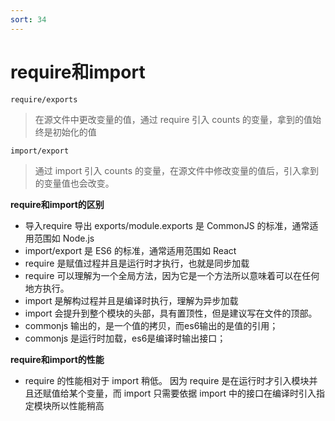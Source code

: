 ```yaml
---
sort: 34
---
```


# require和import

`require/exports`
> 在源文件中更改变量的值，通过 require 引入 counts 的变量，拿到的值始终是初始化的值


`import/export`
>通过 import 引入 counts 的变量，在源文件中修改变量的值后，引入拿到的变量值也会改变。


**require和import的区别**

- 导入require 导出 exports/module.exports 是 CommonJS 的标准，通常适用范围如 Node.js
- import/export 是 ES6 的标准，通常适用范围如 React
- require 是赋值过程并且是运行时才执行，也就是同步加载
- require 可以理解为一个全局方法，因为它是一个方法所以意味着可以在任何地方执行。
- import 是解构过程并且是编译时执行，理解为异步加载
- import 会提升到整个模块的头部，具有置顶性，但是建议写在文件的顶部。
- commonjs 输出的，是一个值的拷贝，而es6输出的是值的引用；
- commonjs 是运行时加载，es6是编译时输出接口；

**require和import的性能**
- require 的性能相对于 import 稍低。
因为 require 是在运行时才引入模块并且还赋值给某个变量，而 import 只需要依据 import 中的接口在编译时引入指定模块所以性能稍高